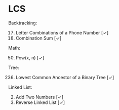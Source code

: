 # LCS
Backtracking:

 17. Letter Combinations of a Phone Number [✓]
 39. Combination Sum [✓]

Math:

 50. Pow(x, n) [✓]

Tree:

   236. Lowest Common Ancestor of a Binary Tree [✓]

Linked List:

   2. Add Two Numbers [✓]
   206. Reverse Linked List [✓]


